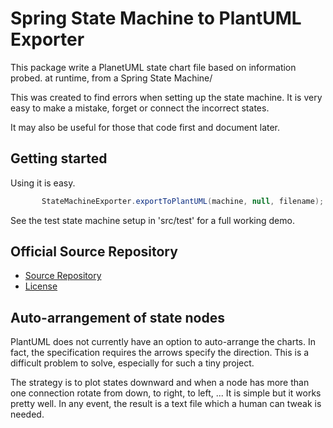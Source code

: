 # Spring State Machine to PlantUML Exporter

 This package write a PlanetUML state chart file based on information probed.
 at runtime, from a Spring State Machine/
 
 This was created to find errors when setting up the state machine.  It is very easy to make a mistake,
 forget or connect the incorrect states.
 
 It may also be useful for those that code first and document later.
 
## Getting started
 
 Using it is easy.
 
 ```java
     	StateMachineExporter.exportToPlantUML(machine, null, filename);
 ```
 
 See the test state machine setup in 'src/test' for a full working demo.
 

## Official Source Repository

* [Source Repository](https://github.com/nofacepress/spring-statemachine-plantuml-exporter)
* [License](LICENSE.md)
 
## Auto-arrangement of state nodes
  
  PlantUML does not currently have an option to auto-arrange the charts.  In fact, the
  specification requires the arrows specify the direction.  This is a difficult problem to 
  solve, especially for such a tiny project.
  
  The strategy is to plot states downward and when a node has more than one connection rotate
  from down, to right, to left, ...
  It is simple but it works pretty well.  In any event, the result is a text file which a human can tweak
  is needed.
  
 
    
  